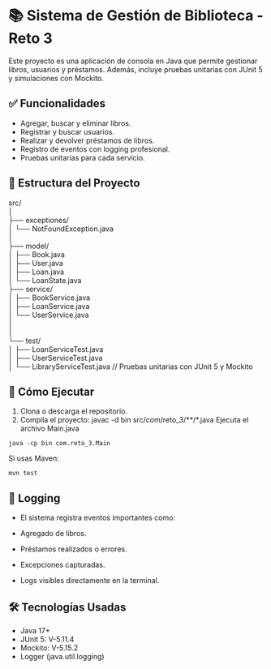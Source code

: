 # 📚 Sistema de Gestión de Biblioteca - Reto 3

Este proyecto es una aplicación de consola en Java que permite gestionar libros, usuarios y préstamos. Además, incluye pruebas unitarias con JUnit 5 y simulaciones con Mockito.


## ✅ Funcionalidades

- Agregar, buscar y eliminar libros.
- Registrar y buscar usuarios.
- Realizar y devolver préstamos de libros.
- Registro de eventos con logging profesional.
- Pruebas unitarias para cada servicio.


## 🧱 Estructura del Proyecto

src/ <br>
│  <br>
├── exceptiones/  <br>
│   └── NotFoundException.java  <br>
│  <br>
├── model/  <br>
│   ├── Book.java        
│   ├── User.java     
│   ├── Loan.java  
│   └── LoanState.java <br>
├── service/  <br>
│   ├── BookService.java        
│   ├── LoanService.java <br> 
│   └── UserService.java  
│  <br>
│  <br>
└── test/  <br>
│   ├── LoanServiceTest.java        
│   ├── UserServiceTest.java <br>
│    └── LibraryServiceTest.java   // Pruebas unitarias con JUnit 5 y Mockito


## 🚀 Cómo Ejecutar

1. Clona o descarga el repositorio.
2. Compila el proyecto:
  javac -d bin src/com/reto_3/**/*.java
  Ejecuta el archivo Main.java

  `java -cp bin com.reto_3.Main`

  Si usas Maven:

  `mvn test`


##  🧾 Logging

- El sistema registra eventos importantes como:

- Agregado de libros.
- Préstamos realizados o errores.
- Excepciones capturadas.
- Logs visibles directamente en la terminal.


## 🛠 Tecnologías Usadas

- Java 17+
- JUnit 5: V-5.11.4
- Mockito: V-5.15.2
- Logger (java.util.logging)
